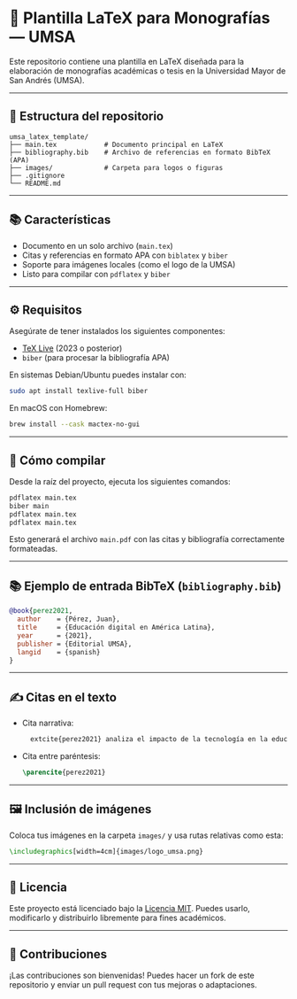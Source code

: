 # 📘 Plantilla LaTeX para Monografías — UMSA

Este repositorio contiene una plantilla en LaTeX diseñada para la elaboración de monografías académicas o tesis en la Universidad Mayor de San Andrés (UMSA).

---

## 📁 Estructura del repositorio

```
umsa_latex_template/
├── main.tex            # Documento principal en LaTeX
├── bibliography.bib    # Archivo de referencias en formato BibTeX (APA)
├── images/             # Carpeta para logos o figuras
├── .gitignore
└── README.md
```

---

## 📚 Características

- Documento en un solo archivo (`main.tex`)
- Citas y referencias en formato APA con `biblatex` y `biber`
- Soporte para imágenes locales (como el logo de la UMSA)
- Listo para compilar con `pdflatex` y `biber`

---

## ⚙️ Requisitos

Asegúrate de tener instalados los siguientes componentes:

- [TeX Live](https://www.tug.org/texlive/) (2023 o posterior)
- `biber` (para procesar la bibliografía APA)

En sistemas Debian/Ubuntu puedes instalar con:

```bash
sudo apt install texlive-full biber
```

En macOS con Homebrew:

```bash
brew install --cask mactex-no-gui
```

---

## 🚀 Cómo compilar

Desde la raíz del proyecto, ejecuta los siguientes comandos:

```bash
pdflatex main.tex
biber main
pdflatex main.tex
pdflatex main.tex
```

Esto generará el archivo `main.pdf` con las citas y bibliografía correctamente formateadas.

---

## 📚 Ejemplo de entrada BibTeX (`bibliography.bib`)

```bibtex
@book{perez2021,
  author    = {Pérez, Juan},
  title     = {Educación digital en América Latina},
  year      = {2021},
  publisher = {Editorial UMSA},
  langid    = {spanish}
}
```

---

## ✍️ Citas en el texto

- Cita narrativa:

  ```latex
  	extcite{perez2021} analiza el impacto de la tecnología en la educación.
  ```

- Cita entre paréntesis:

  ```latex
  \parencite{perez2021}
  ```

---

## 🖼️ Inclusión de imágenes

Coloca tus imágenes en la carpeta `images/` y usa rutas relativas como esta:

```latex
\includegraphics[width=4cm]{images/logo_umsa.png}
```

---

## 📄 Licencia

Este proyecto está licenciado bajo la [Licencia MIT](LICENSE). Puedes usarlo, modificarlo y distribuirlo libremente para fines académicos.

---

## 🤝 Contribuciones

¡Las contribuciones son bienvenidas! Puedes hacer un fork de este repositorio y enviar un pull request con tus mejoras o adaptaciones.
